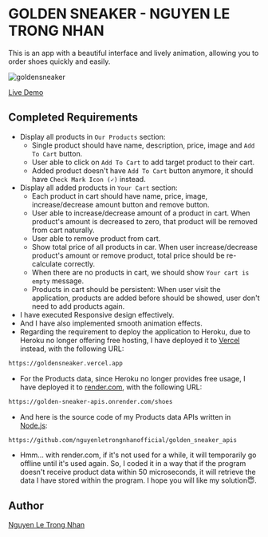 # GOLDEN SNEAKER - NGUYEN LE TRONG NHAN

This is an app with a beautiful interface and lively animation, allowing you to order shoes quickly and easily.

![goldensneaker](https://github.com/nguyenletrongnhanofficial/golden_sneaker_flutter/assets/108941086/6048e56a-1f07-4329-8c2f-ec56095bf705)


[Live Demo](https://goldensneaker.vercel.app/)

## Completed Requirements

- Display all products in `Our Products` section:
  - Single product should have name, description, price, image and `Add To Cart` button.
  - User able to click on `Add To Cart` to add target product to their cart.
  - Added product doesn't have `Add To Cart` button anymore, it should have `Check Mark Icon (✓)` instead.
- Display all added products in `Your Cart` section:
  - Each product in cart should have name, price, image, increase/decrease amount button and remove button.
  - User able to increase/decrease amount of a product in cart. When product's amount is decreased to zero, that product will be removed from cart naturally.
  - User able to remove product from cart.
  - Show total price of all products in car. When user increase/decrease product's amount or remove product, total price should be re-calculate correctly.
  - When there are no products in cart, we should show `Your cart is empty` message.
  - Products in cart should be persistent: When user visit the application, products are added before should be showed, user don't need to add products again.
- I have executed Responsive design effectively.
- And I have also implemented smooth animation effects.
- Regarding the requirement to deploy the application to Heroku, due to Heroku no longer offering free hosting, I have deployed it to [Vercel](https://goldensneaker.vercel.app) instead, with the following URL: 
```bash
https://goldensneaker.vercel.app
```
- For the Products data, since Heroku no longer provides free usage, I have deployed it to [render.com](https://golden-sneaker-apis.onrender.com/shoes), with the following URL:
```bash
https://golden-sneaker-apis.onrender.com/shoes
```
- And here is the source code of my Products data APIs written in [Node.js](https://github.com/nguyenletrongnhanofficial/golden_sneaker_apis):
```bash
https://github.com/nguyenletrongnhanofficial/golden_sneaker_apis
```
- Hmm... with render.com, if it's not used for a while, it will temporarily go offline until it's used again. So, I coded it in a way that if the program doesn't receive product data within 50 microseconds, it will retrieve the data I have stored within the program. I hope you will like my solution😇.

## Author

[Nguyen Le Trong Nhan](https://github.com/nguyenletrongnhanofficial)
